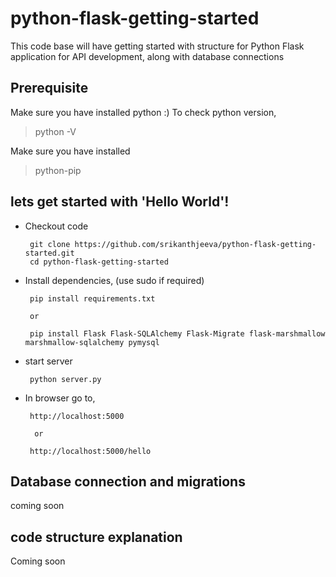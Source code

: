 # python-flask-getting-started
This code base will have getting started with structure for Python Flask application for API development, along with database connections

## Prerequisite
Make sure you have installed python :) 
To check python version,  
> python -V  

Make sure you have installed 
> python-pip 

## lets get started with 'Hello World'!

* Checkout code


       git clone https://github.com/srikanthjeeva/python-flask-getting-started.git    
       cd python-flask-getting-started   

* Install dependencies, (use sudo if required)    

       pip install requirements.txt 
           
       or 
          
       pip install Flask Flask-SQLAlchemy Flask-Migrate flask-marshmallow marshmallow-sqlalchemy pymysql

* start server    

       python server.py  

* In browser go to,

       http://localhost:5000 
            
        or 
                    
       http://localhost:5000/hello  


## Database connection and migrations 

coming soon 

## code structure explanation 

Coming soon 